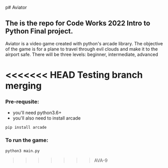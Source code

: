 p# Aviator

## The is the repo for Code Works 2022 Intro to Python Final project.

Aviator is a video game created with python's arcade library.
The objective of the game is for a plane to travel through evil clouds and make it to the airport safe. There will be three levels: beginner, intermediate, advanced

<<<<<<< HEAD
Testing branch merging
=======
### Pre-requsite:
- you'll need python3.6+
- you'll also need to install arcade
```shell
pip install arcade
```

### To run the game:

```shell
python3 main.py
```
>>>>>>> AVA-9

